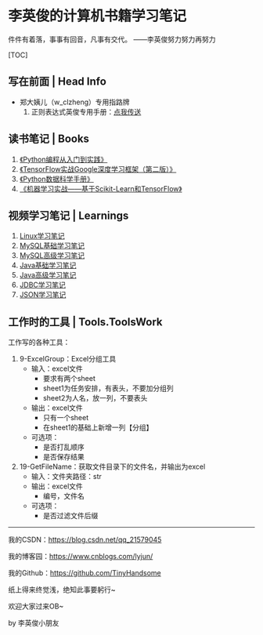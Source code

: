 # 李英俊的计算机书籍学习笔记

件件有着落，事事有回音，凡事有交代。									——李英俊努力努力再努力



[TOC]

## 写在前面 | Head Info

- 郑大姨儿（w_clzheng）专用指路牌
  1. 正则表达式英俊专用手册：[点我传送](https://github.com/TinyHandsome/BookStudy/blob/master/books/book6_Python%E6%A0%B8%E5%BF%83%E7%BC%96%E7%A8%8B%EF%BC%88%E7%AC%AC3%E7%89%88%EF%BC%89/%E3%80%8APython%E6%A0%B8%E5%BF%83%E7%BC%96%E7%A8%8B%EF%BC%88%E7%AC%AC3%E7%89%88%EF%BC%89%E3%80%8B%E5%AD%A6%E4%B9%A0%E7%AC%94%E8%AE%B0.md)

## 读书笔记 | Books

1. [《Python编程从入门到实践》]()
2. [《TensorFlow实战Google深度学习框架（第二版）》](https://blog.csdn.net/qq_21579045/category_10672814.html)
3. [《Python数据科学手册》](https://blog.csdn.net/qq_21579045/category_10672841.html)
4. [《机器学习实战——基于Scikit-Learn和TensorFlow》](https://blog.csdn.net/qq_21579045/category_10672881.html)

## 视频学习笔记 | Learnings

1. [ Linux学习笔记](https://blog.csdn.net/qq_21579045/article/details/95605401)
2. [MySQL基础学习笔记](https://blog.csdn.net/qq_21579045/article/details/98111827)
3. [MySQL高级学习笔记](https://blog.csdn.net/qq_21579045/article/details/99702766)
4. [Java基础学习笔记](https://www.cnblogs.com/lyjun/p/11956413.html)
5. [Java高级学习笔记](https://www.cnblogs.com/lyjun/p/12524331.html)
6. [JDBC学习笔记](https://blog.csdn.net/qq_21579045/article/details/105386353)
7. [JSON学习笔记](https://blog.csdn.net/qq_21579045/article/details/108577716)

## 工作时的工具 | Tools.ToolsWork

工作写的各种工具：

1. 9-ExcelGroup：Excel分组工具
   - 输入：excel文件
     - 要求有两个sheet
     - sheet1为任务安排，有表头，不要加分组列
     - sheet2为人名，放一列，不要表头
   - 输出：excel文件
     - 只有一个sheet
     - 在sheet1的基础上新增一列【分组】
   - 可选项：
     - 是否打乱顺序
     - 是否保存结果
2. 19-GetFileName：获取文件目录下的文件名，并输出为excel
   - 输入：文件夹路径：str
   - 输出：excel文件
     - 编号，文件名
   - 可选项：
     - 是否过滤文件后缀









------

我的CSDN：https://blog.csdn.net/qq_21579045

我的博客园：https://www.cnblogs.com/lyjun/

我的Github：https://github.com/TinyHandsome

纸上得来终觉浅，绝知此事要躬行~

欢迎大家过来OB~

by 李英俊小朋友